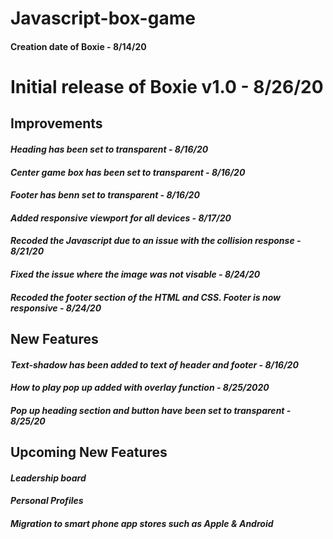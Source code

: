 # Javascript-box-game

#### Creation date of Boxie - 8/14/20

# Initial release of Boxie v1.0 - 8/26/20

## Improvements

#### *Heading has been set to transparent - 8/16/20*
#### *Center game box has been set to transparent - 8/16/20*
#### *Footer has benn set to transparent - 8/16/20*
#### *Added responsive viewport for all devices - 8/17/20*
#### *Recoded the Javascript due to an issue with the collision response - 8/21/20*
#### *Fixed the issue where the image was not visable - 8/24/20*
#### *Recoded the footer section of the HTML and CSS. Footer is now responsive - 8/24/20*

## New Features

#### *Text-shadow has been added to text of header and footer - 8/16/20*
#### *How to play pop up added with overlay function - 8/25/2020*
#### *Pop up heading section and button have been set to transparent - 8/25/20*

## Upcoming New Features

#### *Leadership board*
#### *Personal Profiles*
#### *Migration to smart phone app stores such as Apple & Android*
